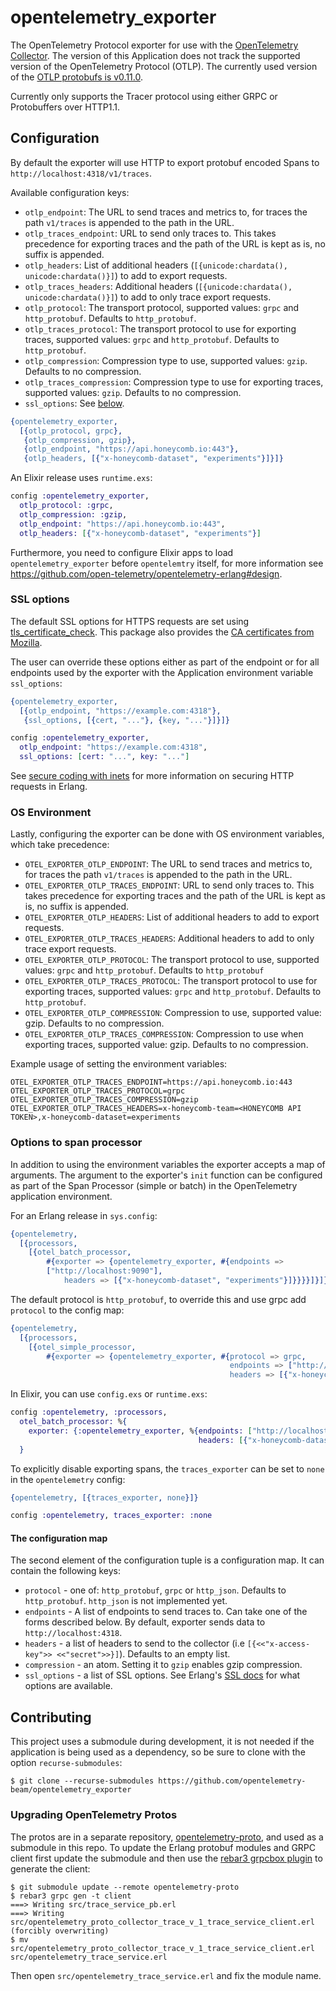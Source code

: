 # opentelemetry_exporter

The OpenTelemetry Protocol exporter for use with the [OpenTelemetry
Collector](https://github.com/open-telemetry/opentelemetry-collector). The
version of this Application does not track the supported version of the
OpenTelemetry Protocol (OTLP). The currently used version of the [OTLP protobufs
is v0.11.0](https://github.com/open-telemetry/opentelemetry-proto/tree/v0.11.0).

Currently only supports the Tracer protocol using either GRPC or Protobuffers over HTTP1.1.

## Configuration

By default the exporter will use HTTP to export protobuf encoded Spans to
`http://localhost:4318/v1/traces`.

Available configuration keys:

- `otlp_endpoint`: The URL to send traces and metrics to, for traces the path `v1/traces` is appended to the path in the URL.
- `otlp_traces_endpoint`: URL to send only traces to. This takes precedence for exporting traces and the path of the URL is kept as is, no suffix is appended.
- `otlp_headers`: List of additional headers (`[{unicode:chardata(), unicode:chardata()}]`) to add to export requests.
- `otlp_traces_headers`: Additional headers (`[{unicode:chardata(), unicode:chardata()}]`) to add to only trace export requests.
- `otlp_protocol`: The transport protocol, supported values: `grpc` and `http_protobuf`. Defaults to `http_protobuf`.
- `otlp_traces_protocol`: The transport protocol to use for exporting traces, supported values: `grpc` and `http_protobuf`. Defaults to `http_protobuf`.
- `otlp_compression`: Compression type to use, supported values: `gzip`. Defaults to no compression.
- `otlp_traces_compression`: Compression type to use for exporting traces, supported values: `gzip`. Defaults to no compression.
- `ssl_options`: See [below](#ssl-options).

```erlang
{opentelemetry_exporter,
  [{otlp_protocol, grpc},
   {otlp_compression, gzip},
   {otlp_endpoint, "https://api.honeycomb.io:443"},
   {otlp_headers, [{"x-honeycomb-dataset", "experiments"}]}]}
```

An Elixir release uses `runtime.exs`:

```elixir
config :opentelemetry_exporter,
  otlp_protocol: :grpc,
  otlp_compression: :gzip,
  otlp_endpoint: "https://api.honeycomb.io:443",
  otlp_headers: [{"x-honeycomb-dataset", "experiments"}]
```

Furthermore, you need to configure Elixir apps to load `opentelemetry_exporter` before `opentelemtry`
itself, for more information see https://github.com/open-telemetry/opentelemetry-erlang#design.

### SSL options

The default SSL options for HTTPS requests are set using
[tls_certificate_check](https://hex.pm/packages/tls_certificate_check). This
package also provides the [CA certificates from Mozilla](https://curl.se/docs/caextract.html).

The user can override these options either as part of the endpoint or for all
endpoints used by the exporter with the Application environment variable
`ssl_options`:

```erlang
{opentelemetry_exporter,
  [{otlp_endpoint, "https://example.com:4318"},
   {ssl_options, [{cert, "..."}, {key, "..."}]}]}
```

```elixir
config :opentelemetry_exporter,
  otlp_endpoint: "https://example.com:4318",
  ssl_options: [cert: "...", key: "..."]
```

See [secure coding with
inets](https://erlef.github.io/security-wg/secure_coding_and_deployment_hardening/inets)
for more information on securing HTTP requests in Erlang.

### OS Environment

Lastly, configuring the exporter can be done with OS environment variables,
which take precedence:

- `OTEL_EXPORTER_OTLP_ENDPOINT`: The URL to send traces and metrics to, for traces the path `v1/traces` is appended to the path in the URL.
- `OTEL_EXPORTER_OTLP_TRACES_ENDPOINT`: URL to send only traces to. This takes precedence for exporting traces and the path of the URL is kept as is, no suffix is appended.
- `OTEL_EXPORTER_OTLP_HEADERS`: List of additional headers to add to export requests.
- `OTEL_EXPORTER_OTLP_TRACES_HEADERS`: Additional headers to add to only trace export requests.
- `OTEL_EXPORTER_OTLP_PROTOCOL`: The transport protocol to use, supported values: `grpc` and `http_protobuf`. Defaults to `http_protobuf`
- `OTEL_EXPORTER_OTLP_TRACES_PROTOCOL`: The transport protocol to use for exporting traces, supported values: `grpc` and `http_protobuf`. Defaults to `http_protobuf`.
- `OTEL_EXPORTER_OTLP_COMPRESSION`: Compression to use, supported value: gzip. Defaults to no compression.
- `OTEL_EXPORTER_OTLP_TRACES_COMPRESSION`: Compression to use when exporting traces, supported value: gzip. Defaults to no compression.

Example usage of setting the environment variables:

```
OTEL_EXPORTER_OTLP_TRACES_ENDPOINT=https://api.honeycomb.io:443
OTEL_EXPORTER_OTLP_TRACES_PROTOCOL=grpc
OTEL_EXPORTER_OTLP_TRACES_COMPRESSION=gzip
OTEL_EXPORTER_OTLP_TRACES_HEADERS=x-honeycomb-team=<HONEYCOMB API TOKEN>,x-honeycomb-dataset=experiments
```

### Options to span processor

In addition to using the environment variables the exporter accepts a map of
arguments. The argument to the exporter's `init` function can be configured as
part of the Span Processor (simple or batch) in the OpenTelemetry application
environment.

For an Erlang release in `sys.config`:

```erlang
{opentelemetry,
  [{processors,
    [{otel_batch_processor,
        #{exporter => {opentelemetry_exporter, #{endpoints =>
        ["http://localhost:9090"],
            headers => [{"x-honeycomb-dataset", "experiments"}]}}}}]}]}
```

The default protocol is `http_protobuf`, to override this and use grpc add
`protocol` to the config map:

```erlang
{opentelemetry,
  [{processors,
    [{otel_simple_processor,
        #{exporter => {opentelemetry_exporter, #{protocol => grpc,
                                                 endpoints => ["http://localhost:9090"],
                                                 headers => [{"x-honeycomb-dataset", "experiments"}]}}}}]}]}
```

In Elixir, you can use `config.exs` or `runtime.exs`:

```elixir
config :opentelemetry, :processors,
  otel_batch_processor: %{
    exporter: {:opentelemetry_exporter, %{endpoints: ["http://localhost:9090"],
                                          headers: [{"x-honeycomb-dataset", "experiments"}]}}
  }
```

To explicitly disable exporting spans, the `traces_exporter` can be set to `none` in the
`opentelemetry` config:

```erlang
{opentelemetry, [{traces_exporter, none}]}
```

```elixir
config :opentelemetry, traces_exporter: :none
```

#### The configuration map

The second element of the configuration tuple is a configuration map. It can contain the following keys:

- `protocol` - one of: `http_protobuf`, `grpc` or `http_json`. Defaults to `http_protobuf`. `http_json` is not implemented yet.
- `endpoints` - A list of endpoints to send traces to. Can take one of the forms described below. By default, exporter sends data to `http://localhost:4318`.
- `headers` - a list of headers to send to the collector (i.e `[{<<"x-access-key">> <<"secret">>}]`). Defaults to an empty list.
- `compression` - an atom. Setting it to `gzip` enables gzip compression.
- `ssl_options` - a list of SSL options. See Erlang's [SSL docs](https://www.erlang.org/doc/man/ssl.html#TLS/DTLS%20OPTION%20DESCRIPTIONS%20-%20CLIENT) for what options are available.

## Contributing

This project uses a submodule during development, it is not needed if the application is being used as a dependency, so be sure to clone with the option `recurse-submodules`:

```shell
$ git clone --recurse-submodules https://github.com/opentelemetry-beam/opentelemetry_exporter
```

### Upgrading OpenTelemetry Protos

The protos are in a separate repository, [opentelemetry-proto](https://github.com/open-telemetry/opentelemetry-proto/), and used as a submodule in this repo. To update the Erlang protobuf modules and GRPC client first update the submodule and then use the [rebar3 grpcbox plugin](https://github.com/tsloughter/grpcbox_plugin/) to generate the client:

```shell
$ git submodule update --remote opentelemetry-proto
$ rebar3 grpc gen -t client
===> Writing src/trace_service_pb.erl
===> Writing src/opentelemetry_proto_collector_trace_v_1_trace_service_client.erl (forcibly overwriting)
$ mv src/opentelemetry_proto_collector_trace_v_1_trace_service_client.erl src/opentelemetry_trace_service.erl
```

Then open `src/opentelemetry_trace_service.erl` and fix the module name.
